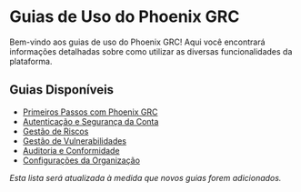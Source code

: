 # Guias de Uso do Phoenix GRC

Bem-vindo aos guias de uso do Phoenix GRC! Aqui você encontrará informações detalhadas sobre como utilizar as diversas funcionalidades da plataforma.

## Guias Disponíveis

- [Primeiros Passos com Phoenix GRC](./01-getting-started.md)
- [Autenticação e Segurança da Conta](./02-authentication.md)
- [Gestão de Riscos](./03-risk-management.md)
- [Gestão de Vulnerabilidades](./04-vulnerability-management.md)
- [Auditoria e Conformidade](./05-audit-compliance.md)
- [Configurações da Organização](./06-organization-settings.md)

*Esta lista será atualizada à medida que novos guias forem adicionados.*
